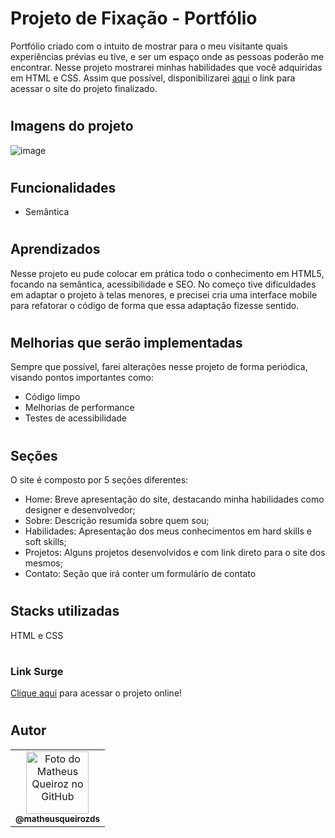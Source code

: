 # Projeto de Fixação - Portfólio

Portfólio criado com o intuito de mostrar para o meu visitante quais experiências prévias eu tive, e ser um espaço onde as pessoas poderão me encontrar. Nesse projeto mostrarei minhas habilidades que você adquiridas em HTML e CSS. Assim que possível, disponibilizarei [aqui](gray-eggs.surge.sh) o link para acessar o site do projeto finalizado.

#

## Imagens do projeto

![image](https://user-images.githubusercontent.com/70871620/170805577-e07acc80-38c7-408f-9fce-aacd00bdf2b4.png)

#

## Funcionalidades

-   Semântica

#

## Aprendizados

Nesse projeto eu pude colocar em prática todo o conhecimento em HTML5, focando na semântica, acessibilidade e SEO. No começo tive dificuldades em adaptar o projeto à telas menores, e precisei cria uma interface mobile para refatorar o código de forma que essa adaptação fizesse sentido.

#

## Melhorias que serão implementadas

Sempre que possível, farei alterações nesse projeto de forma periódica, visando pontos importantes como:

-   Código limpo
-   Melhorias de performance
-   Testes de acessibilidade

#

## Seções

O site é composto por 5 seções diferentes:

-   Home: Breve apresentação do site, destacando minha habilidades como designer e desenvolvedor;
-   Sobre: Descrição resumida sobre quem sou;
-   Habilidades: Apresentação dos meus conhecimentos em hard skills e soft skills;
-   Projetos: Alguns projetos desenvolvidos e com link direto para o site dos mesmos;
-   Contato: Seção que irá conter um formulário de contato

#

## Stacks utilizadas

HTML e CSS

#

### Link Surge

[Clique aqui](gray-eggs.surge.sh) para acessar o projeto online!

#

## Autor

<table>
  <tr>
    <td align="center">
      <a href="https://github.com/matheusqueirozds">
        <img src="https://avatars.githubusercontent.com/u/70871620?v=4" width="100px;" alt="Foto do Matheus Queiroz no GitHub"/><br>
        <sub>
          <b>@matheusqueirozds</b>
        </sub>
      </a>
    </td>
  </tr>
</table>
